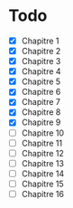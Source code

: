 # Todo

- [x] Chapitre 1
- [x] Chapitre 2
- [x] Chapitre 3
- [x] Chapitre 4
- [x] Chapitre 5
- [x] Chapitre 6
- [x] Chapitre 7
- [x] Chapitre 8
- [x] Chapitre 9
- [ ] Chapitre 10
- [ ] Chapitre 11
- [ ] Chapitre 12
- [ ] Chapitre 13
- [ ] Chapitre 14
- [ ] Chapitre 15
- [ ] Chapitre 16
